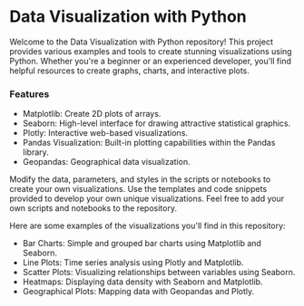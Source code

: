 <h1>Data Visualization with Python</h1>
<p>Welcome to the Data Visualization with Python repository! This project provides various examples and tools to create stunning visualizations using Python. Whether you're a beginner or an experienced developer, you'll find helpful resources to create graphs, charts, and interactive plots.</p>

<h3>Features</h3>
<ul>
<li>Matplotlib: Create 2D plots of arrays.</li>
<li>Seaborn: High-level interface for drawing attractive statistical graphics.</li>
<li>Plotly: Interactive web-based visualizations.</li>
<li>Pandas Visualization: Built-in plotting capabilities within the Pandas library.</li>
<li>Geopandas: Geographical data visualization.</li>
</ul>


Modify the data, parameters, and styles in the scripts or notebooks to create your own visualizations.
Use the templates and code snippets provided to develop your own unique visualizations. Feel free to add your own scripts and notebooks to the repository.

Here are some examples of the visualizations you'll find in this repository:
<ul>
<li>Bar Charts: Simple and grouped bar charts using Matplotlib and Seaborn.</li>
<li>Line Plots: Time series analysis using Plotly and Matplotlib.</li>
<li>Scatter Plots: Visualizing relationships between variables using Seaborn.</li>
<li>Heatmaps: Displaying data density with Seaborn and Matplotlib.</li>
<li>Geographical Plots: Mapping data with Geopandas and Plotly.</li>
</ul>
